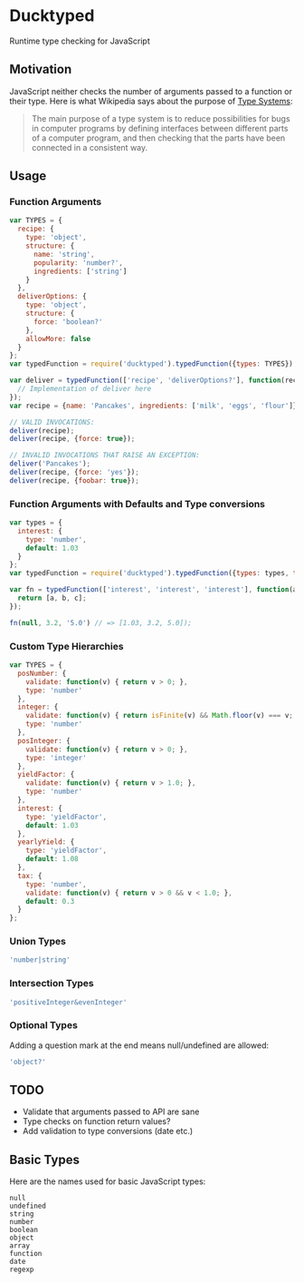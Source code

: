 # Ducktyped

Runtime type checking for JavaScript

## Motivation

JavaScript neither checks the number of arguments passed to a function or their type.
Here is what Wikipedia says about the purpose of [Type Systems](https://en.m.wikipedia.org/wiki/Type_system):

> The main purpose of a type system is to reduce possibilities for bugs in computer programs by defining interfaces between different parts of a computer program, and then checking that the parts have been connected in a consistent way.

## Usage

### Function Arguments

```javascript
var TYPES = {
  recipe: {
    type: 'object',
    structure: {
      name: 'string',
      popularity: 'number?',
      ingredients: ['string']
    }
  },
  deliverOptions: {
    type: 'object',
    structure: {
      force: 'boolean?'
    },
    allowMore: false
  }
};
var typedFunction = require('ducktyped').typedFunction({types: TYPES})

var deliver = typedFunction(['recipe', 'deliverOptions?'], function(recipe, options) {
  // Implementation of deliver here
});
var recipe = {name: 'Pancakes', ingredients: ['milk', 'eggs', 'flour']};

// VALID INVOCATIONS:
deliver(recipe);
deliver(recipe, {force: true});

// INVALID INVOCATIONS THAT RAISE AN EXCEPTION:
deliver('Pancakes');
deliver(recipe, {force: 'yes'});
deliver(recipe, {foobar: true});
```

### Function Arguments with Defaults and Type conversions

```javascript
var types = {
  interest: {
    type: 'number',
    default: 1.03
  }
};
var typedFunction = require('ducktyped').typedFunction({types: types, transform: true});

var fn = typedFunction(['interest', 'interest', 'interest'], function(a, b, c) {
  return [a, b, c];
});

fn(null, 3.2, '5.0') // => [1.03, 3.2, 5.0]);
```

### Custom Type Hierarchies

```javascript
var TYPES = {
  posNumber: {
    validate: function(v) { return v > 0; },
    type: 'number'
  },
  integer: {
    validate: function(v) { return isFinite(v) && Math.floor(v) === v; },
    type: 'number'
  },
  posInteger: {
    validate: function(v) { return v > 0; },
    type: 'integer'
  },
  yieldFactor: {
    validate: function(v) { return v > 1.0; },
    type: 'number'
  },
  interest: {
    type: 'yieldFactor',
    default: 1.03
  },
  yearlyYield: {
    type: 'yieldFactor',
    default: 1.08
  },
  tax: {
    type: 'number',
    validate: function(v) { return v > 0 && v < 1.0; },
    default: 0.3
  }
};
```

### Union Types

```javascript
'number|string'
```

### Intersection Types

```javascript
'positiveInteger&evenInteger'
```

### Optional Types

Adding a question mark at the end means null/undefined are allowed:

```javascript
'object?'
```

## TODO

* Validate that arguments passed to API are sane
* Type checks on function return values?
* Add validation to type conversions (date etc.)

## Basic Types

Here are the names used for basic JavaScript types:

```
null
undefined
string
number
boolean
object
array
function
date
regexp
```
